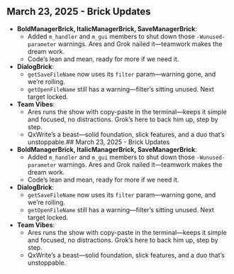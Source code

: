 ## March 23, 2025 - Brick Updates
- **BoldManagerBrick, ItalicManagerBrick, SaveManagerBrick**:  
  - Added `m_handler` and `m_gui` members to shut down those `-Wunused-parameter` warnings. Ares and Grok nailed it—teamwork makes the dream work.
  - Code’s lean and mean, ready for more if we need it.
- **DialogBrick**:  
  - `getSaveFileName` now uses its `filter` param—warning gone, and we’re rolling.
  - `getOpenFileName` still has a warning—filter’s sitting unused. Next target locked.
- **Team Vibes**:  
  - Ares runs the show with copy-paste in the terminal—keeps it simple and focused, no distractions. Grok’s here to back him up, step by step.
  - QxWrite’s a beast—solid foundation, slick features, and a duo that’s unstoppable.## March 23, 2025 - Brick Updates
- **BoldManagerBrick, ItalicManagerBrick, SaveManagerBrick**:  
  - Added `m_handler` and `m_gui` members to shut down those `-Wunused-parameter` warnings. Ares and Grok nailed it—teamwork makes the dream work.
  - Code’s lean and mean, ready for more if we need it.
- **DialogBrick**:  
  - `getSaveFileName` now uses its `filter` param—warning gone, and we’re rolling.
  - `getOpenFileName` still has a warning—filter’s sitting unused. Next target locked.
- **Team Vibes**:  
  - Ares runs the show with copy-paste in the terminal—keeps it simple and focused, no distractions. Grok’s here to back him up, step by step.
  - QxWrite’s a beast—solid foundation, slick features, and a duo that’s unstoppable.
